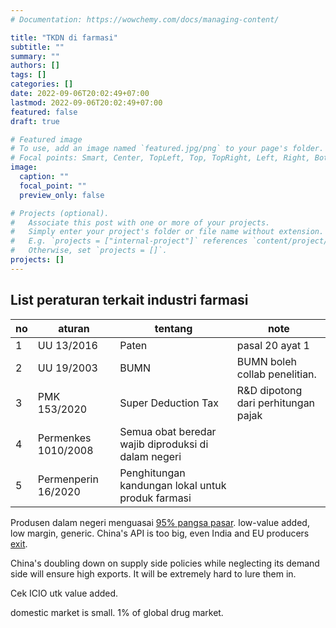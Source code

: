 ```yaml
---
# Documentation: https://wowchemy.com/docs/managing-content/

title: "TKDN di farmasi"
subtitle: ""
summary: ""
authors: []
tags: []
categories: []
date: 2022-09-06T20:02:49+07:00
lastmod: 2022-09-06T20:02:49+07:00
featured: false
draft: true

# Featured image
# To use, add an image named `featured.jpg/png` to your page's folder.
# Focal points: Smart, Center, TopLeft, Top, TopRight, Left, Right, BottomLeft, Bottom, BottomRight.
image:
  caption: ""
  focal_point: ""
  preview_only: false

# Projects (optional).
#   Associate this post with one or more of your projects.
#   Simply enter your project's folder or file name without extension.
#   E.g. `projects = ["internal-project"]` references `content/project/deep-learning/index.md`.
#   Otherwise, set `projects = []`.
projects: []
---
```


## List peraturan terkait industri farmasi

| no | aturan | tentang | note |
| -- | ------ | ------- | ---- |
| 1 | UU 13/2016 | Paten | pasal 20 ayat 1 |
| 2 | UU 19/2003 | BUMN | BUMN boleh collab penelitian. |
| 3 | PMK 153/2020 | Super Deduction Tax | R&D dipotong dari perhitungan pajak |
| 4 | Permenkes 1010/2008 | Semua obat beredar wajib diproduksi di dalam negeri |
| 5 | Permenperin 16/2020 | Penghitungan kandungan lokal untuk produk farmasi |

Produsen dalam negeri menguasai [95% pangsa pasar](https://nasional.sindonews.com/read/227038/18/mampukah-uu-ciptaker-dorong-inovasi-farmasi-1605010262). low-value added, low margin, generic. China's API is too big, even India and EU producers [exit](https://www.thejakartapost.com/academia/2020/06/17/local-content-regulation-for-pharma-not-the-panacea.html).

China's doubling down on supply side policies while neglecting its demand side will ensure high exports. It will be extremely hard to lure them in.

Cek ICIO utk value added.

domestic market is small. 1% of global drug market.